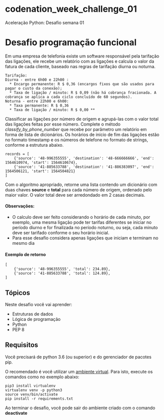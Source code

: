 # codenation_week_challenge_01
Aceleração Python: Desafio semana 01

# Desafio programação funcional

 Em uma empresa de telefonia existe um software responsável pela tarifação das ligações, ele recebe um relatório com as ligações e calcula o valor da fatura de cada cliente, baseado nas regras de tarifação diurna ou noturna.

```
Tarifação:
Diurna - entre 6h00 e 22h00 :
  * Encargo permanente: R $ 0,36 (encargos fixos que são usados para pagar o custo da conexão);
  * Taxa de ligação / minuto: R $ 0,09 (não há cobrança fracionada. A cobrança se aplica a cada ciclo concluído de 60 segundos).
Noturna - entre 22h00 e 6h00:
  * Taxa permanente: R $ 0,36
  * Taxa de ligação / minuto: R $ 0,00 **
```

Classificar as ligações por número de origem e agrupá-las com o valor total das ligações feitas por esse número. Complete o método _classify_by_phone_number_ que recebe por parâmetro um relatório em forma de lista de dicionários. Os horários de início de fim das ligações estão no formato timestamp e os números de telefone no formato de strings, conforme a estrutura abaixo.

```
records = [
    {'source': '48-996355555', 'destination': '48-666666666', 'end': 1564610974, 'start': 1564610674},
    {'source': '41-885633788', 'destination': '41-886383097', 'end': 1564506121, 'start': 1564504821}
]
```

Com o algoritmo apropriado, retorne uma lista contendo um dicionário com duas chaves **source** e **total** para cada número de origem, ordenado pelo maior valor. O valor total deve ser arredondado em 2 casas decimais.

#### Observações:
* O calculo deve ser feito considerando o horário de cada minuto, por exemplo, uma mesma ligação pode ter tarifas diferentes se iniciar no período diurno e for finalizada no período noturno, ou seja, cada minuto deve ser tarifado conforme o seu horário inicial.
* Para esse desafio considera apenas ligações que iniciam e terminam no mesmo dia

#### Exemplo de retorno
```
[
    {'source': '48-996355555', 'total': 234.89},
    {'source': '41-885633788', 'total': 124.89},
]
```
## Tópicos
Neste desafio você vai aprender:

* Estruturas de dados
* Lógica de programação
* Python
* PEP 8

## Requisitos

Você precisará de python 3.6 (ou superior) e do gerenciador de pacotes pip.

O recomendado é você utilizar um [ambiente virtual](https://pythonacademy.com.br/blog/python-e-virtualenv-como-programar-em-ambientes-virtuais). Para isto, execute os comandos como no exemplo abaixo:

    pip3 install virtualenv
    virtualenv venv -p python3
    source venv/bin/activate 
    pip install -r requirements.txt

Ao terminar o desafio, você pode sair do ambiente criado com o comando **deactivate**
